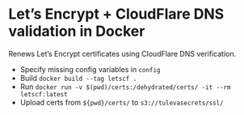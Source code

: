 # Let’s Encrypt + CloudFlare DNS validation in Docker

Renews Let’s Encrypt certificates using CloudFlare DNS verification.

- Specify missing config variables in `config`
- Build `docker build --tag letscf .`
- Run `docker run -v $(pwd)/certs:/dehydrated/certs/ -it --rm letscf:latest`
- Upload certs from `${pwd}/certs/` to `s3://tulevasecrets/ssl/`
